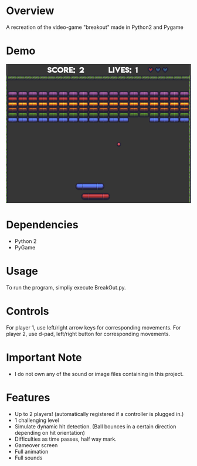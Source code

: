 # Overview
A recreation of the video-game "breakout" made in Python2 and Pygame

# Demo
![Demo](demo/demo.gif "Two players playing a game of super breakout.")

# Dependencies
+ Python 2
+ PyGame

# Usage
To run the program, simpliy execute BreakOut.py.

# Controls
For player 1, use left/right arrow keys for corresponding movements.
For player 2, use d-pad, left/right button for corresponding movements.

# Important Note
+ I do not own any of the sound or image files containing in this project.

# Features
- Up to 2 players! (automatically registered if a controller is plugged in.)
- 1 challenging level
- Simulate dynamic hit detection. (Ball bounces in a certain direction depending on hit orientation)
- Difficulties as time passes, half way mark.
- Gameover screen
- Full animation 
- Full sounds

